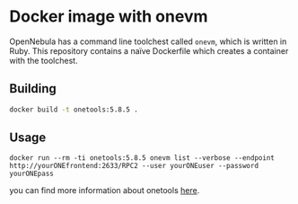 # Docker image with onevm

OpenNebula has a command line toolchest called `onevm`, which is written in Ruby. This repository contains a naïve Dockerfile which creates a container with the toolchest.

## Building

```bash
docker build -t onetools:5.8.5 .
```

## Usage

```
docker run --rm -ti onetools:5.8.5 onevm list --verbose --endpoint http://yourONEfrontend:2633/RPC2 --user yourONEuser --password yourONEpass
```

you can find more information about onetools [here](http://docs.opennebula.io/5.8/operation/references/cli.html).